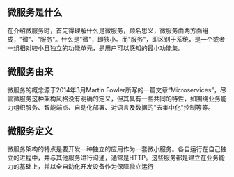 ## 微服务是什么
在介绍微服务时，首先得理解什么是微服务，顾名思义，微服务由两方面组成，"微"、"服务"。什么是"微"，即狭小。而"服务"，即区别于系统，是一个或者一组相对较小且独立的功能单元，是用户可以感知的最小功能集。

## 微服务由来
微服务的概念源于2014年3月Martin Fowler所写的一篇文章“Microservices”，尽管微服务这种架构风格没有明确的定义，但其具有一些共同的特性，如围绕业务能力组织服务、智能端点、自动化部署、对语言及数据的"去集中化"控制等等。

## 微服务定义
微服务架构的特点是要开发一种独立的应用作为一套微小服务。各自运行在自己独立的进程中，并与其他服务进行沟通，通常是HTTP。这些服务都是建立在业务能力的基础上，并以全自动化开发设备作为保障独立运行
